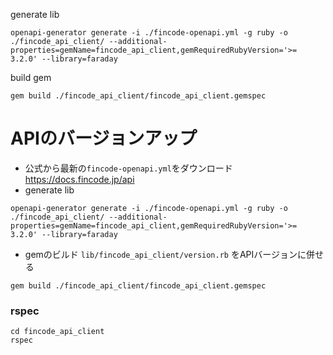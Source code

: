 generate lib
```shell
openapi-generator generate -i ./fincode-openapi.yml -g ruby -o ./fincode_api_client/ --additional-properties=gemName=fincode_api_client,gemRequiredRubyVersion='>= 3.2.0' --library=faraday
```
build gem
```shell
gem build ./fincode_api_client/fincode_api_client.gemspec
```


# APIのバージョンアップ
- 公式から最新の`fincode-openapi.yml`をダウンロード　https://docs.fincode.jp/api
- generate lib

```shell
openapi-generator generate -i ./fincode-openapi.yml -g ruby -o ./fincode_api_client/ --additional-properties=gemName=fincode_api_client,gemRequiredRubyVersion='>= 3.2.0' --library=faraday
```

- gemのビルド
`lib/fincode_api_client/version.rb` をAPIバージョンに併せる
```shell
gem build ./fincode_api_client/fincode_api_client.gemspec
```


### rspec

```
cd fincode_api_client
rspec
```
